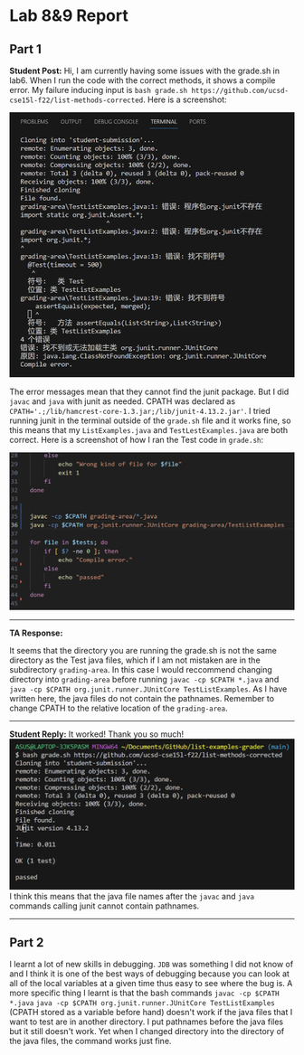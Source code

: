 #  Lab 8&9 Report
## Part 1
**Student Post:** 
Hi, I am currently having some issues with the grade.sh in lab6. When I run the code with
the correct methods, it shows a compile error. My failure inducing input is `bash grade.sh https://github.com/ucsd-cse15l-f22/list-methods-corrected`. 
Here is a screenshot:

![Image](https://github.com/TomTang01/cse15l-lab-reports/blob/main/labreport5/output.png)

The error messages mean that they cannot find the junit package. But I did `javac` and `java`
with junit as needed. CPATH was declared as `CPATH='.;/lib/hamcrest-core-1.3.jar;/lib/junit-4.13.2.jar'`. 
I tried running junit in the terminal outside of the `grade.sh` file and it works fine, so this means that my `ListExamples.java` and `TestLestExamples.java` are both correct. Here is a screenshot of how I ran the Test code in `grade.sh`:

![Image](https://github.com/TomTang01/cse15l-lab-reports/blob/main/labreport5/code.png)

---

**TA Response:**

It seems that the directory you are running the grade.sh is not the same directory as the Test java files, which if I am not mistaken are in the subdirectory `grading-area`. In this case I would reccommend changing directory into `grading-area` before running `javac -cp $CPATH *.java` and `java -cp $CPATH org.junit.runner.JUnitCore TestListExamples`. As I have written here, the java files do not contain the pathnames. Remember to change CPATH to the relative location of the `grading-area`.

---

**Student Reply:**
It worked! Thank you so much!
![Image](https://github.com/TomTang01/cse15l-lab-reports/blob/main/labreport5/coutput.png)
I think this means that the java file names after the `javac` and `java` commands calling junit cannot contain pathnames.

---
## Part 2
I learnt a lot of new skills in debugging. `JDB` was something I did not know of and I think it is one of the best ways of debugging 
because you can look at all of the local variables at a given time thus easy to see where the bug is.
A more specific thing I learnt is that the bash commands `javac -cp $CPATH *.java` `java -cp $CPATH org.junit.runner.JUnitCore TestListExamples` (CPATH stored as a variable before hand) 
doesn't work if the java files that I want to test are in another directory. I put pathnames before the java files but it still doesn't work. 
Yet when I changed directory into the directory of the java files, the command works just fine.
